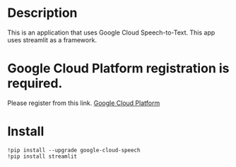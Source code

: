 # Description
This is an application that uses Google Cloud Speech-to-Text.
This app uses streamlit as a framework.

# Google Cloud Platform registration is required.
Please register from this link.
[Google Cloud Platform](https://console.cloud.google.com/)

# Install
```
!pip install --upgrade google-cloud-speech
!pip install streamlit
```
